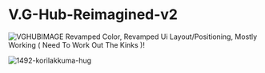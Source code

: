 # V.G-Hub-Reimagined-v2
![VGHUBIMAGE](https://user-images.githubusercontent.com/52361495/207596755-78f290b6-0137-45e2-863f-6a36100f1d50.PNG)
Revamped Color, Revamped Ui Layout/Positioning, Mostly Working ( Need To Work Out The Kinks )!

![1492-korilakkuma-hug](https://user-images.githubusercontent.com/52361495/207595993-089bab72-5627-4d07-82f4-8cfdc001bccd.png)
